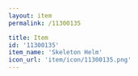 ```yaml
---
layout: item
permalink: /11300135

title: Item
id: '11300135'
item_name: 'Skeleton Helm'
icon_url: 'item/icon/11300135.png'
---
```

